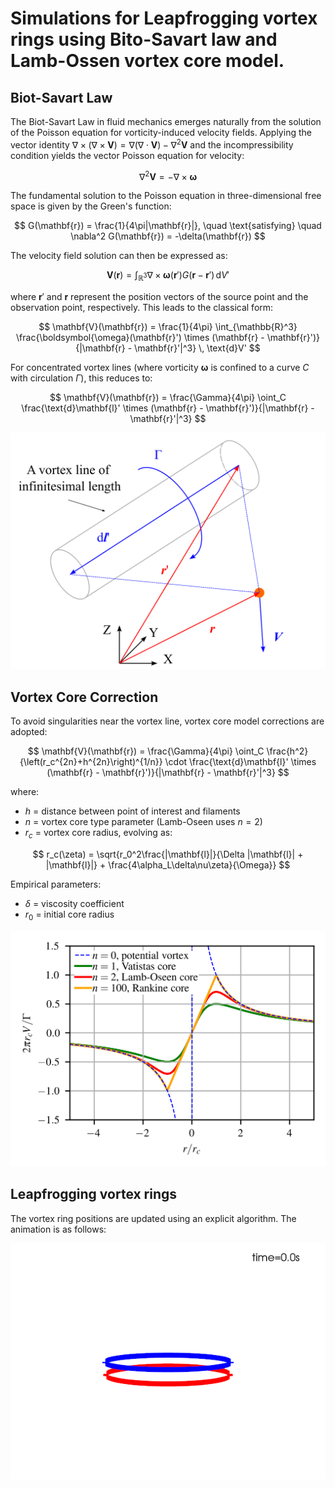 # Simulations for Leapfrogging vortex rings using Bito-Savart law and Lamb-Ossen vortex core model.

## Biot-Savart Law

The Biot-Savart Law in fluid mechanics emerges naturally from the solution of the Poisson equation for vorticity-induced velocity fields. Applying the vector identity $\nabla \times (\nabla \times \mathbf{V}) = \nabla(\nabla \cdot \mathbf{V}) - \nabla^2 \mathbf{V}$ and the incompressibility condition yields the vector Poisson equation for velocity:

$$
\nabla^2 \mathbf{V} = -\nabla \times \boldsymbol{\omega}
$$

The fundamental solution to the Poisson equation in three-dimensional free space is given by the Green's function:

$$
G(\mathbf{r}) = \frac{1}{4\pi|\mathbf{r}|}, \quad \text{satisfying} \quad \nabla^2 G(\mathbf{r}) = -\delta(\mathbf{r})
$$

The velocity field solution can then be expressed as:

$$
\mathbf{V}(\mathbf{r}) = \int_{\mathbb{R}^3} \nabla \times \boldsymbol{\omega}(\mathbf{r}') G(\mathbf{r}-\mathbf{r}') \, \text{d}V'
$$

where $\mathbf{r}'$ and $\mathbf{r}$ represent the position vectors of the source point and the observation point, respectively. This leads to the classical form:

$$
\mathbf{V}(\mathbf{r}) = \frac{1}{4\pi} \int_{\mathbb{R}^3} \frac{\boldsymbol{\omega}(\mathbf{r}') \times (\mathbf{r} - \mathbf{r}')}{|\mathbf{r} - \mathbf{r}'|^3} \, \text{d}V'
$$

For concentrated vortex lines (where vorticity $\boldsymbol{\omega}$ is confined to a curve $C$ with circulation $\Gamma$), this reduces to:

$$
\mathbf{V}(\mathbf{r}) = \frac{\Gamma}{4\pi} \oint_C \frac{\text{d}\mathbf{l}' \times (\mathbf{r} - \mathbf{r}')}{|\mathbf{r} - \mathbf{r}'|^3}
$$

![image](https://github.com/ZimoJupiter/Leapfrogging-vortex-rings/blob/main/Plots/BS%20law.png)

## Vortex Core Correction

To avoid singularities near the vortex line, vortex core model corrections are adopted:

$$
\mathbf{V}(\mathbf{r}) = \frac{\Gamma}{4\pi} \oint_C \frac{h^2}{\left(r_c^{2n}+h^{2n}\right)^{1/n}} \cdot \frac{\text{d}\mathbf{l}' \times (\mathbf{r} - \mathbf{r}')}{|\mathbf{r} - \mathbf{r}'|^3}
$$

where:
- $h$ = distance between point of interest and filaments
- $n$ = vortex core type parameter (Lamb-Oseen uses $n=2$)
- $r_c$ = vortex core radius, evolving as:

$$
r_c(\zeta) = \sqrt{r_0^2\frac{|\mathbf{l}|}{\Delta |\mathbf{l}| + |\mathbf{l}|} + \frac{4\alpha_L\delta\nu\zeta}{\Omega}}
$$

Empirical parameters:
- $\delta$ = viscosity coefficient
- $r_0$ = initial core radius


![image](https://github.com/ZimoJupiter/Leapfrogging-vortex-rings/blob/main/Plots/Vortex%20core.png)

## Leapfrogging vortex rings

The vortex ring positions are updated using an explicit algorithm. The animation is as follows:

![image](https://github.com/ZimoJupiter/Leapfrogging-vortex-rings/blob/main/Plots/Animation.gif)
